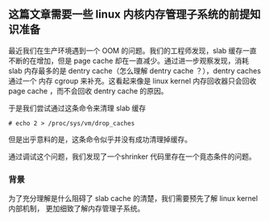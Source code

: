 ## 这篇文章需要一些 linux 内核内存管理子系统的前提知识准备

最近我们在生产环境遇到一个 OOM 的问题。我们的工程师发现，slab 缓存一直不断的在增加，但是 page cache 却在一直减少。通过进一步观察发现，消耗 slab 内存最多的是 dentry cache（怎么理解 dentry cache ？），dentry caches 通过一个 内存 cgroup 来补充。这看起来像是 linux kernel 内存回收器只会回收 page cache ，而不会回收 dentry cache 的原因。

于是我们尝试通过这条命令来清理 slab 缓存

```shell
# echo 2 > /proc/sys/vm/drop_caches
```

但是出乎意料的是，这条命令似乎并没有成功清理掉缓存。

通过调试这个问题，我们发现了一个shrinker 代码里存在一个竟态条件的问题。

### 背景
为了充分理解是什么阻碍了 slab cache 的清楚，我们需要预先了解 linux kernel 内部机制，
更加细致了解内存管理子系统。
